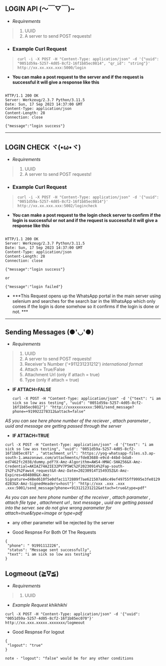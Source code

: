 ## LOGIN API (～￣▽￣)~

-   *Requirements*
> 1. UUID
> 2. A server to send POST requests! 

- ### Example Curl Request
>  `curl -i -X POST -H "Content-Type: application/json" -d '{"uuid": "0051d59a-5257-4d05-8cf2-16f1b85ec0814", "qr_id": "string"}' http://xx.xx.xxx.xxx:5000/login` 


- **You can make a post request to the server and if the request is successful it will give a response like this**

```

HTTP/1.1 200 OK
Server: Werkzeug/2.3.7 Python/3.11.5
Date: Sun, 17 Sep 2023 14:37:00 GMT
Content-Type: application/json
Content-Length: 28
Connection: close

{"message":"login success"}

```


******************************************************************************


## LOGIN CHECK ヾ(•ω•ヾ)

-   *Requirements*
> 1. UUID
> 2. A server to send POST requests! 


- ### Example Curl Request
>  `curl -i -X POST -H "Content-Type: application/json" -d '{"uuid": "0051d59a-5257-4d05-8cf2-16f1b85ec0814"}' http://xx.xx.xxx.xxx:5002/logincheck` 

- **You can make a post request to the login check server to confirm if the login is successful or not and if the request is successful it will give a response like this**

```

HTTP/1.1 200 OK
Server: Werkzeug/2.3.7 Python/3.11.5
Date: Sun, 17 Sep 2023 14:37:00 GMT
Content-Type: application/json
Content-Length: 28
Connection: close

{"message":"login success"}

or 

{"message":"login failed"}

```

- ***This Request opens up the WhatsApp portal in the main server using selenium and searches for the search bar in the WhatsApp which only comes if the login is done somehow so it confirms if the login is done or not. ***


******************************************************************************

## Sending Messages (●'◡'●)


-   *Requirements*
> 1. UUID
> 2. A server to send POST requests! 
> 3. Receiver's Number ('+911231231212') *international format*
> 4. Attach = True/False
> 5. Attachment Url (only if attach = true)
> 6. Type (only if attach = true)

- **IF ATTACH=FALSE**

  `curl -X POST -H "Content-Type: application/json" -d '{"text": "i am sick so low ass testing", "uuid": "0051d59a-5257-4d05-8cf2-16f1b85ec0812"}' "http://xxxxxxxxxxx:5001/send_message?phone=+919922278312&attach=false"`

*AS you can see here phone number of the reciever , attach parameter , uuid and message are getting passed through the server*

- **IF ATTACH=TRUE**

`curl -X POST -H "Content-Type: application/json" -d '{"text": "i am sick so low ass testing", "uuid": "0051d59a-5257-4d05-8cf2-16f1b85ec071" , "attachment_url": "https://yog-whatsapp-files.s3.ap-south-1.amazonaws.com/attachments/fde83688-e9cd-44bd-bda8-ed7462fc2038/dummy.pdf?X-Amz-Algorithm=AWS4-HMAC-SHA256&X-Amz-Credential=AKIAZ74A2IE32PV7P5WC%2F20230914%2Fap-south-1%2Fs3%2Faws4_request&X-Amz-Date=20230914T154935Z&X-Amz-Expires=604800&X-Amz-Signature=d48ed610f5e0dfac1172809f7ae621507a86c49ef49755ff9995e3fe0129d283&X-Amz-SignedHeaders=host"}' "http://xxx .xxx .xxx .xxx:5001/send_message?phone=+913121231212&attach=true&type=pdf"
`

*As you can see here phone number of the receiver , attach parameter , attach file type , attachment url , text message , uuid are getting passed into the server. see do not give wrong parameter for attach=true&type=image or type=pdf* 

- any other parameter will be rejected by the server  


- Good Respnse For Both Of The Requests

 ```
{
  "phone": " 91991112226",
  "status": "Message sent successfully",
  "text": "i am sick so low ass testing"
}

```
## Logmeout (≧∇≦)


-   *Requirements*
> 1. UUID

- *Example Request khikhikhi*

`curl -X POST -H "Content-Type: application/json" -d '{"uuid": "0051d59a-5257-4d05-8cf2-16f1b85ec070"}' http://xx.xxx.xxxxx.xxxxxxx/logmeout
`
- Good Respnse For logout

 ```
{
  "logout": "true"
}

note - "logout": "false" would be for any other conditions 
```
